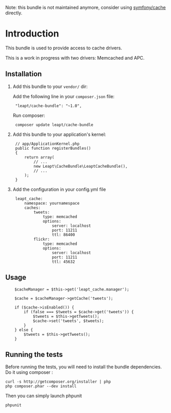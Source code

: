 Note: this bundle is not maintained anymore, consider using [symfony/cache](https://symfony.com/doc/current/cache.html) directly.

Introduction
============

This bundle is used to provide access to cache drivers.

This is a work in progress with two drivers: Memcached and APC.

Installation
------------

1. Add this bundle to your ``vendor/`` dir:

    Add the following line in your ``composer.json`` file:

        "leapt/cache-bundle": "~1.0",

    Run composer:

        composer update leapt/cache-bundle

2. Add this bundle to your application's kernel:

        // app/ApplicationKernel.php
        public function registerBundles()
        {
            return array(
                // ...
                new Leapt\CacheBundle\LeaptCacheBundle(),
                // ...
            );
        }

3. Add the configuration in your config.yml file

        leapt_cache:
            namespace: yournamespace
            caches:
                tweets:
                    type: memcached
                    options:
                        server: localhost
                        port: 11211
                        ttl: 86400
                flickr:
                    type: memcached
                    options:
                        server: localhost
                        port: 11211
                        ttl: 45632

Usage
-----

        $cacheManager = $this->get('leapt_cache.manager');

        $cache = $cacheManager->getCache('tweets');

        if ($cache->isEnabled()) {
            if (false === $tweets = $cache->get('tweets')) {
                $tweets = $this->getTweets();
                $cache->set('tweets', $tweets);
            }
        } else {
            $tweets = $this->getTweets();
        }

Running the tests
-----------------

Before running the tests, you will need to install the bundle dependencies. Do it using composer :

    curl -s http://getcomposer.org/installer | php
    php composer.phar --dev install

Then you can simply launch phpunit

    phpunit
